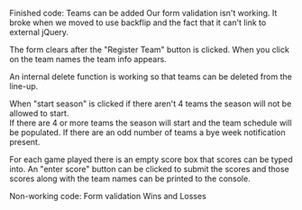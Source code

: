 Finished code:
Teams can be added
Our form validation isn't working.  It broke when we moved to use backflip and the fact that it can't link to external jQuery.

The form clears after the "Register Team" button is clicked.
When you click on the team names the team info appears.  

An internal delete function is working so that teams can be deleted from the line-up.  

When "start season" is clicked if there aren't 4 teams the season will not be allowed to start.  
If there are 4 or more teams the season will start and the team schedule will be populated.  If there are an odd number of teams a bye week notification present.

For each game played there is an empty score box that scores can be typed into.  An "enter score" button can be clicked to submit the scores and those scores along with the team names can be printed to the console.  

Non-working code:
Form validation
Wins and Losses
